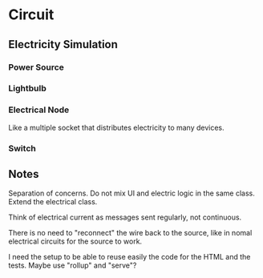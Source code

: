 # Circuit

## Electricity Simulation

### Power Source

### Lightbulb

### Electrical Node

Like a multiple socket that distributes electricity to many devices.

### Switch

## Notes

Separation of concerns. Do not mix UI and electric logic in the same class. Extend the electrical class.

Think of electrical current as messages sent regularly, not continuous.

There is no need to "reconnect" the wire back to the source, like in nomal electrical circuits for the source to work.

I need the setup to be able to reuse easily the code for the HTML and the tests. Maybe use "rollup" and "serve"?
